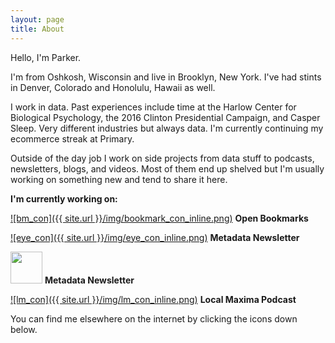 ```yaml
---
layout: page
title: About
---
```


Hello, I'm Parker.

I'm from Oshkosh, Wisconsin and live in Brooklyn, New York. I've had stints in Denver, Colorado and Honolulu, Hawaii as well.

I work in data. Past experiences include time at the Harlow Center for Biological Psychology, the 2016 Clinton Presidential Campaign, and Casper Sleep. Very different industries but always data. I'm currently continuing my ecommerce streak at Primary.

Outside of the day job I work on side projects from data stuff to podcasts, newsletters, blogs, and videos. Most of them end up shelved but I'm usually working on something new and tend to share it here.

**I'm currently working on:**

[![bm_con]({{ site.url }}/img/bookmark_con_inline.png)](https://pdtenpas.github.io/2019-06-11-open-bookmarks/)   **Open Bookmarks**

[![eye_con]({{ site.url }}/img/eye_con_inline.png)](https://metadata.substack.com/about/)   **Metadata Newsletter**

[<img src="https://pdtenpas.github.io/img/eye_con.png" width="51" height="51" />](https://metadata.substack.com/about/)  **Metadata Newsletter**

[![lm_con]({{ site.url }}/img/lm_con_inline.png)](https://pdtenpas.github.io/pages/podcast/)   **Local Maxima Podcast**  

You can find me elsewhere on the internet by clicking the icons down below.

